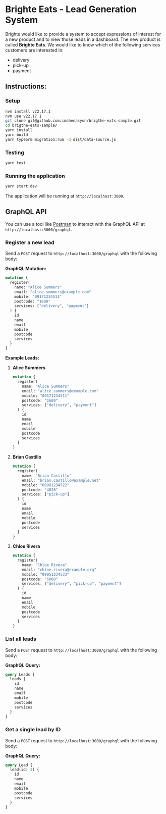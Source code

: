 # Brighte Eats - Lead Generation System

Brighte would like to provide a system to accept expressions of interest for a new product and to view those leads in a dashboard. The new product is called **Brighte Eats**. We would like to know which of the following services customers are interested in:

- delivery
- pick-up
- payment

## Instructions:

### Setup

```bash
nvm install v22.17.1
nvm use v22.17.1
git clone git@github.com:imahenasyon/brigthe-eats-sample.git
cd brigthe-eats-sample/
yarn install
yarn build
yarn typeorm migration:run -d dist/data-source.js
```

### Testing

```bash
yarn test
```

### Running the application

```bash
yarn start:dev
```

The application will be running at `http://localhost:3000`.

## GraphQL API

You can use a tool like [Postman](https://www.postman.com/) to interact with the GraphQL API at `http://localhost:3000/graphql`.

### Register a new lead

Send a `POST` request to `http://localhost:3000/graphql` with the following body:

**GraphQL Mutation:**
```graphql
mutation {
  register(
    name: "Alice Summers"
    email: "alice.summers@example.com"
    mobile: "09171234511"
    postcode: "1600"
    services: ["delivery", "payment"]
  ) {
    id
    name
    email
    mobile
    postcode
    services
  }
}
```

**Example Leads:**

1.  **Alice Summers**
    ```graphql
    mutation {
      register(
        name: "Alice Summers"
        email: "alice.summers@example.com"
        mobile: "09171234511"
        postcode: "1600"
        services: ["delivery", "payment"]
      ) {
        id
        name
        email
        mobile
        postcode
        services
      }
    }
    ```

2.  **Brian Castillo**
    ```graphql
    mutation {
      register(
        name: "Brian Castillo"
        email: "brian.castillo@example.net"
        mobile: "09981234522"
        postcode: "4026"
        services: ["pick-up"]
      ) {
        id
        name
        email
        mobile
        postcode
        services
      }
    }
    ```

3.  **Chloe Rivera**
    ```graphql
    mutation {
      register(
        name: "Chloe Rivera"
        email: "chloe.rivera@example.org"
        mobile: "09051234533"
        postcode: "6000"
        services: ["delivery", "pick-up", "payment"]
      ) {
        id
        name
        email
        mobile
        postcode
        services
      }
    }
    ```

### List all leads

Send a `POST` request to `http://localhost:3000/graphql` with the following body:

**GraphQL Query:**
```graphql
query Leads {
  leads {
    id
    name
    email
    mobile
    postcode
    services
  }
}
```

### Get a single lead by ID

Send a `POST` request to `http://localhost:3000/graphql` with the following body:

**GraphQL Query:**
```graphql
query Lead {
  lead(id: 3) {
    id
    name
    email
    mobile
    postcode
    services
  }
}
```
